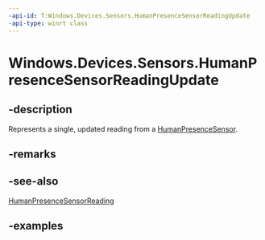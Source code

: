 ```yaml
---
-api-id: T:Windows.Devices.Sensors.HumanPresenceSensorReadingUpdate
-api-type: winrt class
---
```


# Windows.Devices.Sensors.HumanPresenceSensorReadingUpdate

<!--
public sealed class HumanPresenceSensorReadingUpdate
-->

## -description

Represents a single, updated reading from a [HumanPresenceSensor](humanpresencesensor.md).

## -remarks

## -see-also

[HumanPresenceSensorReading](humanpresencesensorreading.md)

## -examples
